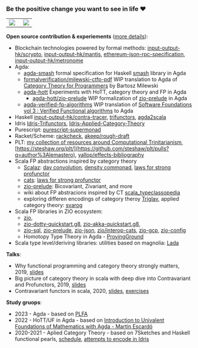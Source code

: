 ### Be the positive change you want to see in life :heart:

<table style="border: none;">
  <tr style="border: none;">

  <td style="border: none;">  
    <img align="left" src="https://github-readme-stats.vercel.app/api/top-langs/?username=lemastero&theme=dark&layout=compact&langs_count=10&hide_title=true&hide=CSS,JavaScript,Makefile,shell,HTML,Dhall" />
  </td>

  <td style="border: none;">
   <img align="right" src="https://github-readme-stats.vercel.app/api?username=lemastero&count_private=true&show_icons=true&theme=dark&hide_title=true&disable_animations" />
  </td>

  </tr>
</table>

**Open source contribution & experiements** ([more details](https://github.com/lemastero/lemastero/blob/master/MORE.MD)):
* Blockchain technologies powered by formal methods: [input-output-hk/scrypto](https://github.com/input-output-hk/scrypto/pulls?q=author%3Alemastero), [input-output-hk/mantis](https://github.com/input-output-hk/mantis/pulls?q=author%3Alemastero), [ethereum-json-rpc-specification](https://github.com/etclabscore/ethereum-json-rpc-specification/pulls?q=author%3Alemastero), [input-output-hk/metronome](https://github.com/input-output-hk/metronome/pull/3)
* Agda:
  * [agda-smash](https://github.com/lemastero/agda-smash) formal specification for Haskell [smash](https://hackage.haskell.org/package/smash/) library in Agda
  * [formalverification/milewski-ctfp-pdf](https://github.com/formalverification/milewski-ctfp-pdf/pulls?q=is%3Apr+author%3Alemastero) WIP translation to Agda of [Category Theory for Programmers](https://github.com/hmemcpy/milewski-ctfp-pdf) by Bartosz Milewski
  * [agda-hott](https://github.com/lemastero/agda-hott) Experiments with HoTT, category theory and FP in Agda
    * [agda-hott/zio-prelude](https://github.com/lemastero/agda-hott/tree/main/src/FP/zio-prelude) WIP formalization of [zio-prelude](https://zio.dev/zio-prelude/) in Agda
  * [agda-verified-fp-algorithms](https://github.com/lemastero/agda-verified-fp-algos) WIP translation of [Software Foundations vol 3 : Verified Functional algorithms](https://softwarefoundations.cis.upenn.edu/) to Agda
* Haskell [input-output-hk/contra-tracer](https://github.com/input-output-hk/contra-tracer/pull/3), [trifunctors](https://github.com/lemastero/trifunctors), [agda2scala](https://github.com/lemastero/agda2scala)
* Idris [Idris-Trifunctors](https://github.com/lemastero/Idris-Trifunctors), [Idris-Applied-Category-Theory](https://github.com/lemastero/Idris-Applied-Category-Theory)
* Purescript: [purescript-supermonad](https://github.com/lemastero/purescript-supermonad)
* Racket/Scheme: [rackcheck](https://github.com/Bogdanp/rackcheck/pulls?q=author%3Alemastero), [akeep/rough-draft](https://github.com/akeep/rough-draft)
* PLT: [my collection of resources around Computational Trinitarianism](https://github.com/lemastero/scala_typeclassopedia/blob/master/ComputationalTrinitarianism.MD), [https://steshaw.org/plt/](https://github.com/steshaw/plt/pulls?q=author%3Alemastero), [yallop/effects-bibliography](https://github.com/yallop/effects-bibliography/issues?q=author%3Alemastero)
* Scala FP abstractions inspired by category theory
  * [Scalaz](https://github.com/scalaz/scalaz/pulls?q=author%3Alemastero): [day convolution](https://github.com/scalaz/scalaz/pull/2020), [density commonad](https://github.com/scalaz/scalaz/pull/2029), [laws for strong profunctor](https://github.com/scalaz/scalaz/pull/2028)
  * [cats](https://github.com/typelevel/cats/pulls?q=author%3Alemastero): [laws for strong profunctor](https://github.com/typelevel/cats/pull/2640)
  * [zio-prelude](https://github.com/zio/zio-prelude/pulls?q=author%3Alemastero): Bicovariant, Zivariant, and more
  * wiki about FP abstracions inspired by CT [scala_typeclassopedia](https://github.com/lemastero/scala_typeclassopedia)
  * exploring differen encodings of category theroy [Triglav](https://github.com/lemastero/Triglav), applied category theory: [svarog](https://github.com/lemastero/svarog)
* Scala FP libraries in ZIO ecosystem:
  * [zio](https://github.com/zio/zio/pulls?q=author%3Alemastero),
  * [zio-dotty-quickstart.g8](https://github.com/ScalaConsultants/zio-dotty-quickstart.g8/pulls?q=author%3Alemastero), [zio-akka-quickstart.g8](https://github.com/ScalaConsultants/zio-akka-quickstart.g8/pulls?q=author%3Alemastero),
  * [zio-sql](https://github.com/zio/zio-sql/pulls?q=author%3Alemastero), [zio-prelude](https://github.com/zio/zio-prelude/pulls?q=author%3Alemastero), [zio-json](https://github.com/zio/zio-json/pulls?q=author%3Alemastero), [zio/interop-cats](https://github.com/zio/interop-cats/pulls?q=author%3Alemastero), [zio-gcp](https://github.com/zio/zio-gcp/pulls?q=author%3Alemastero), [zio-config](https://github.com/zio/zio-config/pulls?q=author%3Alemastero)
  * Homotopy Type Theory in Agda - [ProvingGround](https://github.com/siddhartha-gadgil/ProvingGround/pulls?q=author%3Alemastero)
* Scala type level/deriving libraries: utilities based on magnolia: [Lada](https://github.com/lemastero/Lada)

**Talks**:
* Why functional programming and category theory strongly matters, 2019, [slides](https://www.slideshare.net/PiotrParadziski/why-functional-programming-and-category-theory-strongly-matters) 
* Big picture of category theory in scala with deep dive into Contravariant and Profunctors, 2019, [slides](https://www.slideshare.net/PiotrParadziski/big-picture-of-category-theory-in-scala-with-deep-dive-into-contravariant-and-profunctors)
* Contravariant functors in scala, 2020, [slides](https://www.slideshare.net/PiotrParadziski/contravariant-functors-in-scala), [exercises](https://github.com/lemastero/contravariant_profunctor_exercises)

**Study gruops**:  
* 2023 - Agda - based on [PLFA](https://plfa.github.io/)
* 2022 - HoTT/UF in Agda - based on [Introduction to Univalent Foundations of Mathematics with Agda - Martín Escardó](https://www.cs.bham.ac.uk/~mhe/HoTT-UF-in-Agda-Lecture-Notes/)
* 2020-2021 - Aplied Category Theory - based on 7Sketches and Haskell functional pearls, [schedule](https://github.com/lemastero/applied-category-theory-reading-club/wiki), [attempts to encode in Idris](https://github.com/lemastero/Idris-Applied-Category-Theory)
